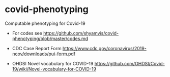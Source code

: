 # covid-phenotyping
Computable phenotyping for Covid-19
* For codes see https://github.com/shyamvis/covid-phenotyping/blob/master/codes.md

* CDC Case Report Form https://www.cdc.gov/coronavirus/2019-ncov/downloads/pui-form.pdf

* OHDSI Novel vocabulary for COVID-19 https://github.com/OHDSI/Covid-19/wiki/Novel-vocabulary-for-COVID-19
